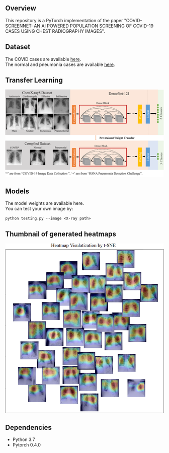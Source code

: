 Overview
----
This repository is a PyTorch implementation of the paper "COVID-SCREENNET: AN AI POWERED POPULATION SCREENING OF COVID-19 CASES USING CHEST RADIOGRAPHY IMAGES".

Dataset
-----
The COVID cases are available [here](https://github.com/ieee8023/covid-chestxray-dataset).  
The normal and pneumonia cases are available [here](https://www.kaggle.com/c/rsna-pneumonia-detection-challenge).


Transfer Learning
----
![](readme/transfer_learning.PNG)

Models
----
The model weights are available here.  
You can test your own image by:
```
python testing.py --image <X-ray path>
```

Thumbnail of generated heatmaps
-----
![](readme/heatmap.PNG)




Dependencies
-----
* Python 3.7
* Pytorch 0.4.0


